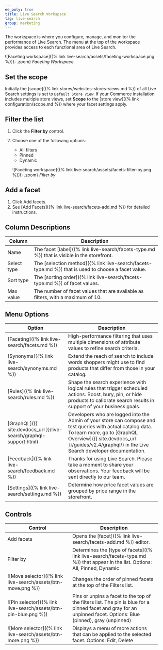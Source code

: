 ```yaml
---
ee_only: true
title: Live Search Workspace
tag: live-search
group: marketing
---
```


The workspace is where you configure, manage, and monitor the performance of Live Search. The menu at the top of the workspace provides access to each functional area of Live Search.

![Faceting workspace]({% link live-search/assets/faceting-workspace.png %}){: .zoom}
_Faceting Workspace_

## Set the scope

Initially the [scope]({% link stores/websites-stores-views.md %}) of all Live Search settings is set to `Default Store View`. If your Commerce installation includes multiple store views, set **Scope** to the [store view]({% link configuration/scope.md %}) where your facet settings apply.

## Filter the list

1. Click the **Filter by** control.
1. Choose one of the following options:

   - All filters
   - Pinned
   - Dynamic

   ![Faceting workspace]({% link live-search/assets/facets-filter-by.png %}){: .zoom}
   _Filter by_

## Add a facet

1. Click <span class="btn">Add facets</span>.
1. See [Add Facets]({% link live-search/facets-add.md %}) for detailed instructions.

## Column Descriptions

|Column |Description |
|--- |--- |
|Name |The facet [label]({% link live-search/facets-type.md %}) that is visible in the storefront. |
|Select type | The [selection method]({% link live-search/facets-type.md %}) that is used to choose a facet value. |
|Sort type |The [sorting order]({% link live-search/facets-type.md %}) of facet values. |
|Max value |The number of facet values that are available as filters, with a maximum of 10. |

## Menu Options

|Option|Description|
|--- |--- |
|[Faceting]({% link live-search/facets.md %}) |High-performance filtering that uses multiple dimensions of attribute values to refine search criteria.|
|[Synonyms]({% link live-search/synonyms.md %}) |Extend the reach of search to include words shoppers might use to find products that differ from those in your catalog.|
|[Rules]({% link live-search/rules.md %}) |Shape the search experience with logical rules that trigger scheduled actions. Boost, bury, pin, or hide products to calibrate search results in support of your business goals.|
|[GraphQL]({{ site.devdocs_url }}/live-search/graphql-support.html) |Developers who are logged into the Admin of your store can compose and test queries with actual catalog data. To learn more, go to [GraphQL Overview]({{ site.devdocs_url }}/guides/v2.4/graphql/) in the Live Search developer documentation.|
|[Feedback]({% link live-search/feedback.md %})|Thanks for using Live Search. Please take a moment to share your observations. Your feedback will be sent directly to our team.|
|[Settings]({% link live-search/settings.md %})|Determine how price facet values are grouped by price range in the storefront.|

## Controls

|Control |Description |
|--- |--- |
|Add facets| Opens the [facet]({% link live-search/facets-add.md %}) editor.|
|Filter by |Determines the [type of facets]({% link live-search/facets-type.md %}) that appear in the list. Options: All, Pinned, Dynamic |
|![Move selector]({% link live-search/assets/btn-move.png %})|Changes the order of pinned facets at the top of the Filters list. |
|![Pin selector]({% link live-search/assets/btn-pin-blue.png %}) |Pins or unpins a facet to the top of the filters list. The pin is blue for a pinned facet and gray for an unpinned facet. Options: Blue (pinned), gray (unpinned)|
|![More selector]({% link live-search/assets/btn-more.png %})|Displays a menu of more actions that can be applied to the selected facet. Options: Edit, Delete |
